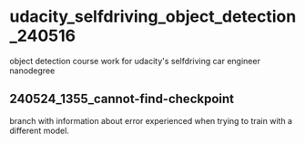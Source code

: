 # udacity_selfdriving_object_detection_240516
object detection course work for udacity's selfdriving car engineer nanodegree 

## 240524_1355_cannot-find-checkpoint
branch with information about error experienced when trying to train with a different model.
